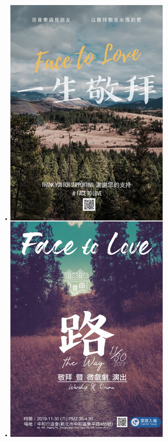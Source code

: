 <!---
如欲新增新的活動訊息, 參照下列三個步驟:

1. 製作圖檔
  1.1 將海報圖檔改成這個尺寸: 1024 × 1449, 72dpi
  1.2 將圖檔上傳至 tinypng.com 縮小並下載
  1.3 將壓縮好的圖檔上傳至 /events. 名稱建議活動日期方便管理, 例如 2025-05-02.jpg

2. 以此格式新增條目在下:

- [![圖片說明](./events/圖檔.jpg)](連結)

--->

- [![一生敬拜](./events/2019-02-16.jpg)](https://www.facebook.com/media/set/?set=a.2308825219127898&type=3&locale=zh_TW)
- [![路](/events/2019-11-30.jpg)](https://www.facebook.com/media/set/?set=a.3135359323141146&type=3&locale=zh_TW)
